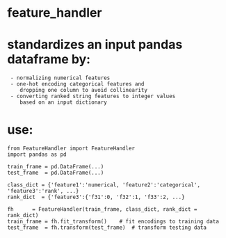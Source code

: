 # feature_handler
#
#	standardizes an input pandas dataframe by:
	 - normalizing numerical features
	 - one-hot encoding categorical features and 
	 	dropping one column to avoid collinearity
	 - converting ranked string features to integer values
	 	based on an input dictionary

# use:

	from FeatureHandler import FeatureHandler
	import pandas as pd

	train_frame = pd.DataFrame(...)
	test_frame  = pd.DataFrame(...)

	class_dict = {'feature1':'numerical, 'feature2':'categorical', 'feature3':'rank', ...}
	rank_dict  = {'feature3':{'f31':0, 'f32':1, 'f33':2, ...}

	fh 	    = FeatureHandler(train_frame, class_dict, rank_dict = rank_dict)
	train_frame = fh.fit_transform()	# fit encodings to training data
	test_frame  = fh.transform(test_frame)	# transform testing data

